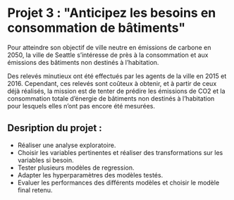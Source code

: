 # Projet 3 : "Anticipez les besoins en consommation de bâtiments"

Pour atteindre son objectif de ville neutre en émissions de carbone en 2050, la ville de Seattle s’intéresse de près à la consommation et aux émissions des bâtiments non destinés à l’habitation.

Des relevés minutieux ont été effectués par les agents de la ville en 2015 et 2016. Cependant, ces relevés sont coûteux à obtenir, et à partir de ceux déjà réalisés, la mission est de tenter de prédire les émissions de CO2 et la consommation totale d’énergie de bâtiments non destinés à l’habitation pour lesquels elles n’ont pas encore été mesurées.

## Desription du projet :
- Réaliser une analyse exploratoire.
- Choisir les variables pertinentes et réaliser des transformations sur les variables si besoin.
- Tester plusieurs modèles de regression.
- Adapter les hyperparamètres des modèles testés.
- Evaluer les performances des différents modèles et choisir le modèle final retenu.

